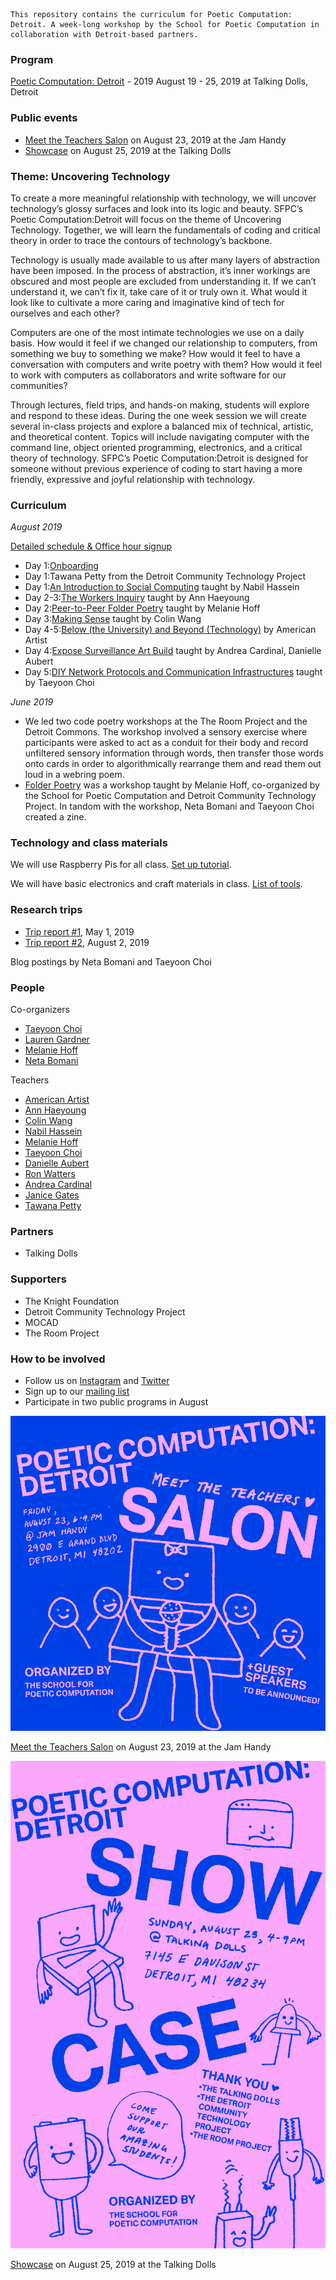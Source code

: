 	This repository contains the curriculum for Poetic Computation: Detroit. A week-long workshop by the School for Poetic Computation in collaboration with Detroit-based partners. 

### Program

[Poetic Computation: Detroit](http://sfpc.io/detroit) - 2019 
August 19 - 25, 2019 at Talking Dolls, Detroit 

### Public events 

- [Meet the Teachers Salon](https://www.eventbrite.com/e/poetic-computation-detroit-salon-tickets-68190412359) on August 23, 2019 at the Jam Handy
- [Showcase](https://www.eventbrite.com/e/poetic-computation-detroit-showcase-tickets-67655678957) on August 25, 2019 at the Talking Dolls

### Theme: Uncovering Technology 

To create a more meaningful relationship with technology, we will uncover technology’s glossy surfaces and look into its logic and beauty. SFPC’s Poetic Computation:Detroit will focus on the theme of Uncovering Technology. Together, we will learn the fundamentals of coding and critical theory in order to trace the contours of technology’s backbone. 

Technology is usually made available to us after many layers of abstraction have been imposed. In the process of abstraction, it’s inner workings are obscured and most people are excluded from understanding it. If we can’t understand it, we can’t fix it, take care of it or truly own it. What would it look like to cultivate a more caring and imaginative kind of tech for ourselves and each other?

Computers are one of the most intimate technologies we use on a daily basis. How would it feel if we changed our relationship to computers, from something we buy to something we make?  How would it feel to have a conversation with computers and write poetry with them? How would it feel to work with computers as collaborators and write software for our communities? 

Through lectures, field trips, and hands-on making, students will explore and respond to these ideas. During the one week session we will create several in-class projects and explore a balanced mix of technical, artistic, and theoretical content. Topics will include navigating computer with the command line, object oriented programming, electronics, and a critical theory of technology. SFPC’s Poetic Computation:Detroit is designed for someone without previous experience of coding to start having a more friendly, expressive and joyful relationship with technology. 

### Curriculum

_August 2019_  

[Detailed schedule & Office hour signup](https://docs.google.com/spreadsheets/d/1-GvC-rcnc7aoOyL5m3xYOVFbnwLkH4XDBsYuEZrOjzc/edit?usp=sharing) 
- Day 1:[Onboarding](https://github.com/sfpc/detroit/onboarding.md) 
- Day 1:Tawana Petty from the Detroit Community Technology Project 
- Day 1:[An Introduction to Social Computing](https://github.com/nabilhassein/materiality-and-ethnoclass-character-of-computing/blob/master/README.md) taught by Nabil Hassein
- Day 2-3:[The Workers Inquiry](https://github.com/a-tbd/sfpc_detroit_2019) taught by Ann Haeyoung
- Day 2:[Peer-to-Peer Folder Poetry](https://github.com/melaniehoff/Peer-to-Peer-Poetry) taught by Melanie Hoff
- Day 3:[Making Sense](https://github.com/colinwangdesign/SFPCDetroit2019-makingSense/) taught by Colin Wang
- Day 4-5:[Below (the University) and Beyond (Technology)](https://github.com/0ld-h3ad/belowandbeyond-detroit-2019) by American Artist
- Day 4:[Expose Surveillance Art Build](https://docs.google.com/document/d/1Rw8Utfc0KYyjsPqCr1vPbx50IVQT2AUR5_i5x4MNB6o/edit?usp=sharing) taught by Andrea Cardinal, Danielle Aubert
- Day 5:[DIY Network Protocols and Communication Infrastructures](https://github.com/tchoi8/distributedwebofcare/blob/detroit/README.md) taught by Taeyoon Choi 

_June 2019_
- We led two code poetry workshops at the The Room Project and the Detroit Commons. The workshop involved a sensory exercise where participants were asked to act as a conduit for their body and record unfiltered sensory information through words, then transfer those words onto cards in order to algorithmically rearrange them and read them out loud in a webring poem. 
- [Folder Poetry](https://github.com/melaniehoff/folderpoetry) was a workshop taught by Melanie Hoff, co-organized by the School for Poetic Computation and Detroit Community Technology Project. In tandom with the workshop, Neta Bomani and Taeyoon Choi created a zine.

### Technology and class materials 
 
We will use Raspberry Pis for all class. [Set up tutorial](https://github.com/SFPC/detroit/blob/master/pi-setup.md).

We will have basic electronics and craft materials in class. [List of tools](https://github.com/SFPC/detroit/blob/master/tools.md).  


### Research trips

- [Trip report #1](https://medium.com/sfpc/poetic-computation-detroit-b748b765afbb), May 1, 2019
- [Trip report #2](https://medium.com/sfpc/poetic-computation-detroit-2-f57835a867b2), August 2, 2019

Blog postings by Neta Bomani and Taeyoon Choi 

### People 

Co-organizers
- [Taeyoon Choi](https://taeyoonchoi.com)
- [Lauren Gardner](https://poohead.com)
- [Melanie Hoff](https://melanie-hoff.com)
- [Neta Bomani](https://netabomani.com)

Teachers
- [American Artist](https://americanartist.us)
- [Ann Haeyoung](https://a-tbd.com/)
- [Colin Wang](https://www.colinwangdesign.com)
- [Nabil Hassein](http://nabilhassein.github.io/about)
- [Melanie Hoff](https://melanie-hoff.com)
- [Taeyoon Choi](https://taeyoonchoi.com)
- [Danielle Aubert](http://www.danielleaubert.info/) 
- [Ron Watters](https://onecustomcity.com/) 
- [Andrea Cardinal](https://andreacardinal.com/)
- [Janice Gates](https://detroitcommunitytech.org/)
- [Tawana Petty](https://detroitcommunitytech.org/)


### Partners 

- Talking Dolls 

### Supporters

- The Knight Foundation
- Detroit Community Technology Project 
- MOCAD
- The Room Project  

### How to be involved

- Follow us on [Instagram](https://instagram.com/sfpc_nyc) and [Twitter](https://twitter.com/sfpc) 
- Sign up to our [mailing list](https://sfpc.io) 
- Participate in two public programs in August 

![A square flyer of a drawing of a laptop character who is holding up a microphone and surrounded by a crowd of smiling blobs. The drawing and text are colored baby pink while the background is chroma key blue. The poster has all the event details written on it in serif capital font and hand written text.](https://github.com/SFPC/detroit/blob/master/images/detroit-salon.png?raw=true)

[Meet the Teachers Salon](https://www.eventbrite.com/e/poetic-computation-detroit-salon-tickets-68190412359) on August 23, 2019 at the Jam Handy

![A flyer colored pink and blue with handrawn illustrations of a laptop, terminal window, led, battery, alligator clips and wifi box that has all the details of the showcase written on it.](https://github.com/SFPC/detroit/blob/master/images/detroit-showcase.png?raw=true)

[Showcase](https://www.eventbrite.com/e/poetic-computation-detroit-showcase-tickets-67655678957) on August 25, 2019 at the Talking Dolls
